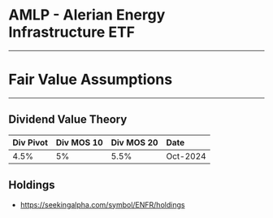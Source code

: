 # AMLP - Alerian Energy Infrastructure ETF

---

# Fair Value Assumptions

---
## Dividend Value Theory
| Div Pivot | Div MOS 10 | Div MOS 20 | Date     |
|:----------|:-----------|:-----------|:---------|
| 4.5%      | 5%         | 5.5%       | Oct-2024 |



## Holdings
- https://seekingalpha.com/symbol/ENFR/holdings
